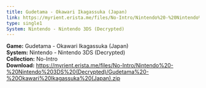 ```yaml
---
title: Gudetama - Okawari Ikagassuka (Japan)
link: https://myrient.erista.me/files/No-Intro/Nintendo%20-%20Nintendo%203DS%20(Decrypted)/Gudetama%20-%20Okawari%20Ikagassuka%20(Japan).zip
type: single1
System: Nintendo - Nintendo 3DS (Decrypted)
---
```

<b>Game:</b> Gudetama - Okawari Ikagassuka (Japan)<br>
<b>System:</b> Nintendo - Nintendo 3DS (Decrypted)<br>
<b>Collection:</b> No-Intro<br>
<b>Download:</b> https://myrient.erista.me/files/No-Intro/Nintendo%20-%20Nintendo%203DS%20(Decrypted)/Gudetama%20-%20Okawari%20Ikagassuka%20(Japan).zip